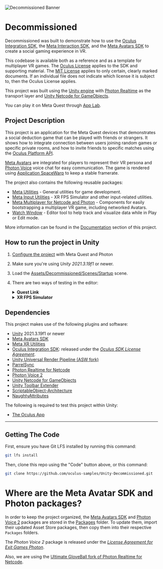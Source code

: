 ![Decommissioned Banner](./Documentation/Media/banner.png "Decommissioned")

# Decommissioned
Decommissioned was built to demonstrate how to use the [Oculus Integration SDK](https://developer.oculus.com/downloads/package/unity-integration/), the [Meta Interaction SDK](https://developer.oculus.com/documentation/unity/unity-isdk-interaction-sdk-overview/), and the [Meta Avatars SDK](https://developer.oculus.com/documentation/unity/meta-avatars-overview/) to create a social gaming experience in VR.

This codebase is available both as a reference and as a template for multiplayer VR games. The [Oculus License](./LICENSE) applies to the SDK and supporting material. The [MIT License](./Assets/Decommissioned/LICENSE) applies to only certain, clearly marked documents. If an individual file does not indicate which license it is subject to, then the Oculus License applies.

This project was built using the [Unity engine](https://unity.com/download) with [Photon Realtime](https://www.photonengine.com/realtime) as the transport layer and [Unity Netcode for GameObjects](https://github.com/Unity-Technologies/com.unity.netcode.gameobjects).

You can play it on Meta Quest through [App Lab](https://www.oculus.com/experiences/quest/5756827011021749/).

## Project Description
This project is an application for the Meta Quest devices that demonstrates a social deduction game that can be played with friends or strangers. It shows how to integrate connection between users joining random games or specific private rooms, and how to invite friends to specific matches using the [Oculus Platform API](https://developer.oculus.com/documentation/unity/ps-platform-intro/).

[Meta Avatars](https://developer.oculus.com/documentation/unity/meta-avatars-overview/) are integrated for players to represent their VR persona and [Photon Voice](https://assetstore.unity.com/packages/tools/audio/photon-voice-2-130518) voice chat for easy communication. The game is rendered using [Application SpaceWarp](https://developer.oculus.com/documentation/unity/unity-asw/) to keep a stable framerate.

The project also contains the following reusable packages:

- [Meta Utilities](./Packages/com.meta.utilities/) - General utilities for game development.
- [Meta Input Utilities](./Packages/com.meta.utilities.input/) - XR FPS Simulator and other input-related utilities.
- [Meta Multiplayer for Netcode and Photon](./Packages/com.meta.multiplayer.netcode-photon/) - Components for easily bootstrapping a multiplayer VR game, including networked Avatars.
- [Watch Window](./Packages/com.meta.utilities.watch-window/) - Editor tool to help track and visualize data while in Play or Edit mode.

More information can be found in the [Documentation](./Documentation) section of this project.

## How to run the project in Unity
1. [Configure the project](./Documentation/Configuration.md) with Meta Quest and Photon
2. Make sure you're using  *Unity 2021.3.19f1* or newer.
3. Load the [Assets/Decommissioned/Scenes/Startup](./Assets/Decommissioned/Scenes/Startup.unity) scene. 
4. There are two ways of testing in the editor:
    <details>
      <summary><b>Quest Link</b></summary>
      
      + Enable Quest Link:
        + Put on your headset and navigate to "Quick Settings"; select "Quest Link" (or "Quest Air Link" if using Air Link).
        + Select your desktop from the list and then select, "Launch". This will launch the Quest Link app, allowing you to control your desktop from your headset.
      + With the headset on, select "Desktop" from the control panel in front of you. You should be able to see your desktop in VR!
      + Navigate to Unity and press "Play" - the application should launch on your headset automatically.
    </details>
    <details>
      <summary><b>XR FPS Simulator</b></summary>
      
      + In Unity, press "Play" and enjoy the simulated XR controls!
      + Review the [XR FPS Simulator documentation](./Packages/com.meta.utilities.input/README.md#xr-device-fps-simulator) for more information.
        + Note: The mouse is [captured by the simulator](./Packages/com.meta.utilities.input/README.md#mouse-capture) when in play mode. In order to otherwise use the mouse in-game (such as to interact with menus), hold Left Alt.
    </details>



## Dependencies
This project makes use of the following plugins and software:
- [Unity](https://unity.com/download) 2021.3.19f1 or newer
- [Meta Avatars SDK](https://developer.oculus.com/downloads/package/meta-avatars-sdk/)
- [Meta XR Utilities](https://npm.developer.oculus.com/-/web/detail/com.meta.xr.sdk.utilities)
- [Oculus Integration SDK](https://developer.oculus.com/downloads/package/unity-integration): released under the *[Oculus SDK License Agreement](./Assets/Oculus/LICENSE.txt)*.
- [Unity Universal Render Pipeline (ASW fork)](https://developer.oculus.com/documentation/unity/unity-asw/#how-to-enable-appsw-in-app)
- [ParrelSync](https://github.com/brogan89/ParrelSync)
- [Photon Realtime for Netcode](https://github.com/Unity-Technologies/multiplayer-community-contributions/tree/main/Transports/com.community.netcode.transport.photon-realtime)
- [Photon Voice 2](https://assetstore.unity.com/packages/tools/audio/photon-voice-2-130518)
- [Unity Netcode for GameObjects](https://github.com/Unity-Technologies/com.unity.netcode.gameobjects)
- [Unity Toolbar Extender](https://github.com/marijnz/unity-toolbar-extender.git)
- [ScriptableObject-Architecture](https://github.com/DanielEverland/ScriptableObject-Architecture)
- [NaughtyAttributes](https://github.com/dbrizov/NaughtyAttributes)

The following is required to test this project within Unity:
- [The Oculus App](https://www.oculus.com/setup/)

---

## Getting The Code
First, ensure you have Git LFS installed by running this command:
```sh
git lfs install
```

Then, clone this repo using the "Code" button above, or this command:
```sh
git clone https://github.com/oculus-samples/Unity-Decommissioned.git
```

# Where are the Meta Avatar SDK and Photon packages?
In order to keep the project organized, the [Meta Avatars SDK](https://developer.oculus.com/downloads/package/meta-avatars-sdk/) and [Photon Voice 2](https://assetstore.unity.com/packages/tools/audio/photon-voice-2-130518) packages are stored in the [Packages](./Packages) folder. To update them, import their updated Asset Store packages, then copy them into their respective `Packages` folders.

The *Photon Voice 2* package is released under the *[License Agreement for Exit Games Photon](./Packages/Photon/Photon/license.txt)*.

Also, we are using the [Ultimate GloveBall fork of Photon Realtime for Netcode](https://github.com/oculus-samples/Unity-UltimateGloveBall/tree/d48bb48d3232fd3e9e753f127b3d49b04ae4885f/Packages/com.community.netcode.transport.photon-realtime%40b28923aa5d).
